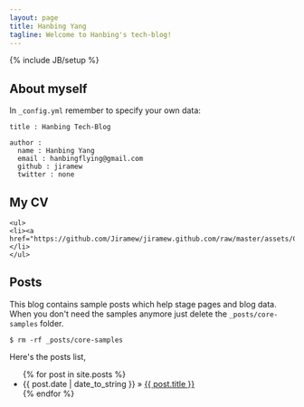 ```yaml
---
layout: page
title: Hanbing Yang
tagline: Welcome to Hanbing's tech-blog!
---
```

{% include JB/setup %}

## About myself

In `_config.yml` remember to specify your own data:
    
    title : Hanbing Tech-Blog
    
    author :
      name : Hanbing Yang
      email : hanbingflying@gmail.com
      github : jiramew
      twitter : none

	  
## My CV
	<ul>
	<li><a href="https://github.com/Jiramew/jiramew.github.com/raw/master/assets/CV.pdf">this</a></li>
	</ul>
	
	
## Posts

This blog contains sample posts which help stage pages and blog data.
When you don't need the samples anymore just delete the `_posts/core-samples` folder.

    $ rm -rf _posts/core-samples

Here's the posts list,

<ul class="posts">
  {% for post in site.posts %}
    <li><span>{{ post.date | date_to_string }}</span> &raquo; <a href="{{ BASE_PATH }}{{ post.url }}">{{ post.title }}</a></li>
  {% endfor %}
</ul>
